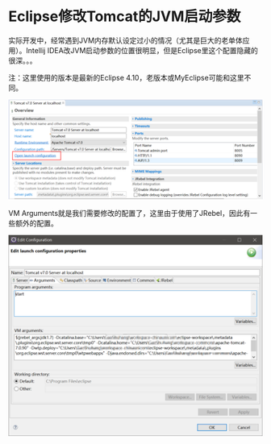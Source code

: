 # Eclipse修改Tomcat的JVM启动参数

实际开发中，经常遇到JVM内存默认设定过小的情况（尤其是巨大的老单体应用）。Intellij IDEA改JVM启动参数的位置很明显，但是Eclipse里这个配置隐藏的很深。。。

注：这里使用的版本是最新的Eclipse 4.10，老版本或MyEclipse可能和这里不同。

![](res/1.png)

VM Arguments就是我们需要修改的配置了，这里由于使用了JRebel，因此有一些额外的配置。

![](res/2.png)

